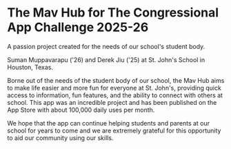 # The Mav Hub for The Congressional App Challenge 2025-26

A passion project created for the needs of our school's student body.

Suman Muppavarapu ('26) and Derek Jiu ('25) at St. John's School in Houston, Texas.

Borne out of the needs of the student body of our school, the Mav Hub aims to make life easier and more fun for everyone at St. John's, providing quick access to information, fun features, and the ability to connect with others at school. This app was an incredible project and has been published on the App Store with about 100,000 daily uses per month. 

We hope that the app can continue helping students and parents at our school for years to come and we are extremely grateful for this opportunity to aid our community using our skills.
